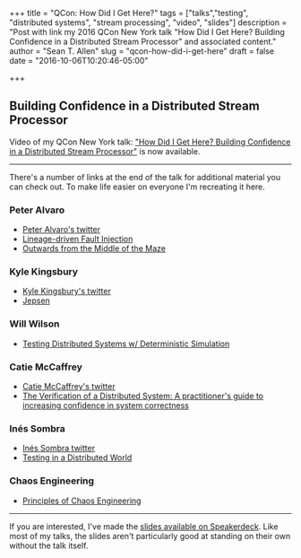 +++
title = "QCon: How Did I Get Here?"
tags = ["talks","testing", "distributed systems", "stream processing", "video", "slides"]
description = "Post with link my 2016 QCon New York talk \"How Did I Get Here? Building Confidence in a Distributed Stream Processor\" and associated content."
author = "Sean T. Allen"
slug = "qcon-how-did-i-get-here"
draft = false
date = "2016-10-06T10:20:46-05:00"

+++

## Building Confidence in a Distributed Stream Processor

Video of my QCon New York talk: ["How Did I Get Here? Building Confidence in a Distributed Stream Processor"](https://www.infoq.com/presentations/trust-distributed-systems) is now available. 

---

There's a number of links at the end of the talk for additional material you can check out. To make life easier on everyone I'm recreating it here.

### Peter Alvaro

* [Peter Alvaro's twitter](https://twitter.com/palvaro)
* [Lineage-driven Fault Injection](http://www.cs.berkeley.edu/~palvaro/molly.pdf)
* [Outwards from the Middle of the Maze](https://www.youtube.com/watch?v=ggCffvKEJmQ)

### Kyle Kingsbury

* [Kyle Kingsbury's twitter](https://twitter.com/aphyr)
* [Jepsen](https://aphyr.com/tags/Jepsen)

### Will Wilson

* [Testing Distributed Systems w/ Deterministic Simulation](https://www.youtube.com/watch?v=4fFDFbi3toc)

### Catie McCaffrey

* [Catie McCaffrey's twitter](https://twitter.com/caitie)
* [The Verification of a Distributed System:
A practitioner's guide to increasing confidence in system correctness](http://queue.acm.org/detail.cfm?ref=rss&id=2889274)

### Inés Sombra

* [Inés Sombra twitter](https://twitter.com/randommood)
* [Testing in a Distributed World](https://www.youtube.com/watch?v=KSdNYi55kjg)

### Chaos Engineering

* [Principles of Chaos Engineering](http://principlesofchaos.org)

---
If you are interested, I've made the [slides available on Speakerdeck](https://speakerdeck.com/seantallen/how-did-i-get-here-building-confidence-in-a-distributed-stream-processor). Like most of my talks, the slides aren't particularly good at standing on their own without the talk itself.
